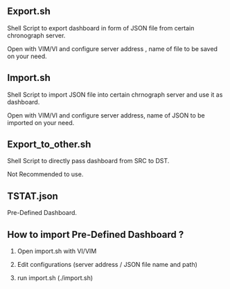 ## Export.sh

Shell Script to export dashboard in form of JSON file from certain chronograph server.

Open with VIM/VI and configure server address , name of file to be saved on your need.


## Import.sh

Shell Script to import JSON file into certain chrnograph server and use it as dashboard.

Open with VIM/VI and configure server address, name of JSON to be imported on your need.


## Export_to_other.sh

Shell Script to directly pass dashboard from SRC to DST.

Not Recommended to use.


## TSTAT.json

Pre-Defined Dashboard.


## How to import Pre-Defined Dashboard ?

1. Open import.sh with VI/VIM

2. Edit configurations (server address / JSON file name and path)

3. run import.sh (./import.sh)
